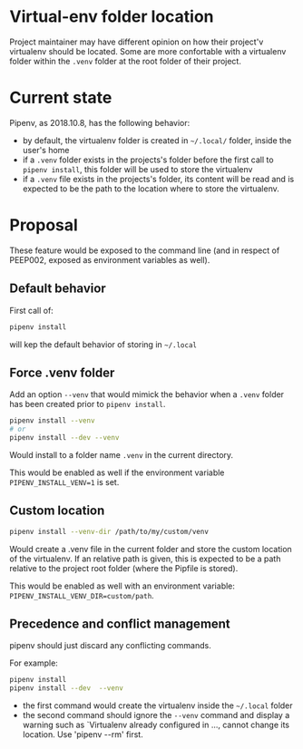 # Virtual-env folder location

Project maintainer may have different opinion on how their project'v virtualenv should be located.
Some are more confortable with a virtualenv folder within the `.venv` folder at the root folder of their project.

# Current state

Pipenv, as 2018.10.8, has the following behavior:

- by default, the virtualenv folder is created in `~/.local/` folder, inside the user's home
- if a `.venv` folder exists in the projects's folder before the first call to `pipenv install`, this folder will be used to store the virtualenv
- if a `.venv` file exists in the projects's folder, its content will be read and is expected to be the path to the location where to store the virtualenv.

# Proposal

These feature would be exposed to the command line (and in respect of PEEP002, exposed as environment variables as well).

## Default behavior

First call of:
```bash
pipenv install
```
will kep the default behavior of storing in `~/.local`

## Force .venv folder

Add an option `--venv` that would mimick the behavior when a `.venv` folder has been created prior to `pipenv install`.

```bash
pipenv install --venv
# or
pipenv install --dev --venv
```
Would install to a folder name `.venv` in the current directory.

This would be enabled as well if the environment variable `PIPENV_INSTALL_VENV=1` is set.

## Custom location

```bash
pipenv install --venv-dir /path/to/my/custom/venv
```
Would create a .venv file in the current folder and store the custom location of the virtualenv.
If an relative path is given, this is expected to be a path relative to the project root folder (where the Pipfile is stored).

This would be enabled as well with an environment variable: `PIPENV_INSTALL_VENV_DIR=custom/path`.

## Precedence and conflict management

pipenv should just discard any conflicting commands.

For example:

```bash
pipenv install
pipenv install --dev  --venv
```

- the first command would create the virtualenv inside the `~/.local` folder
- the second command should ignore the `--venv` command and display a warning such as `Virtualenv already configured in ..., cannot change its location. Use 'pipenv --rm' first.
